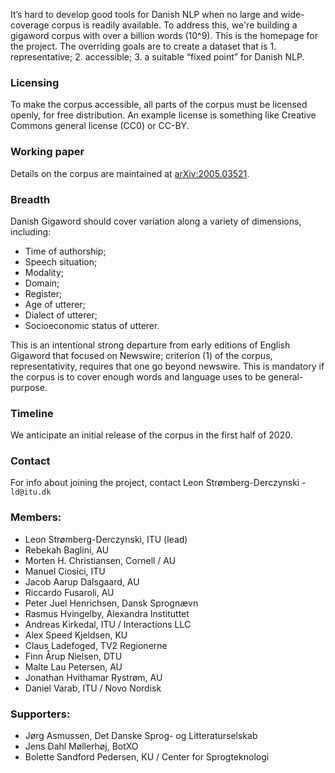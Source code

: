 It’s hard to develop good tools for Danish NLP when no large and wide-coverage corpus is readily available. To address this, we're building a gigaword corpus with over a billion words (10^9). This is the homepage for the project. The overriding goals are to create a dataset that is 1. representative; 2. accessible; 3. a suitable “fixed point” for Danish NLP.

### Licensing
To make the corpus accessible, all parts of the corpus must be licensed openly, for free distribution. An example license is something like Creative Commons general license (CC0) or CC-BY.

### Working paper
Details on the corpus are maintained at [arXiv:2005.03521](https://arxiv.org/abs/2005.03521).

### Breadth
Danish Gigaword should cover variation along a variety of dimensions, including:
* Time of authorship;
* Speech situation;
* Modality;
* Domain;
* Register;
* Age of utterer;
* Dialect of utterer;
* Socioeconomic status of utterer.

This is an intentional strong departure from early editions of English Gigaword that focused on Newswire; criterion (1) of the corpus, representativity, requires that one go beyond newswire. This is mandatory if the corpus is to cover enough words and language uses to be general-purpose.

### Timeline
We anticipate an initial release of the corpus in the first half of 2020.

### Contact
For info about joining the project, contact Leon Strømberg-Derczynski - `ld@itu.dk`

### Members:
* Leon Strømberg-Derczynski, ITU (lead)
* Rebekah Baglini, AU
* Morten H. Christiansen, Cornell / AU
* Manuel Ciosici, ITU
* Jacob Aarup Dalsgaard, AU
* Riccardo Fusaroli, AU
* Peter Juel Henrichsen, Dansk Sprognævn
* Rasmus Hvingelby, Alexandra Instituttet
* Andreas Kirkedal, ITU / Interactions LLC
* Alex Speed Kjeldsen, KU
* Claus Ladefoged, TV2 Regionerne
* Finn Årup Nielsen, DTU
* Malte Lau Petersen, AU
* Jonathan Hvithamar Rystrøm, AU
* Daniel Varab, ITU / Novo Nordisk

### Supporters:

* Jørg Asmussen, Det Danske Sprog- og Litteraturselskab
* Jens Dahl Møllerhøj, BotXO
* Bolette Sandford Pedersen, KU / Center for Sprogteknologi
